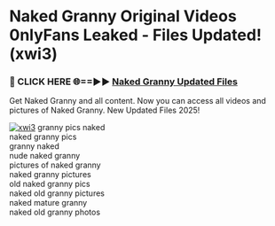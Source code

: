 # Naked Granny Original Videos 0nlyFans Leaked - Files Updated! (xwi3)

<h3>🔴 CLICK HERE 🌐==►► <a href="https://tinyurl.com/yckcrads" rel="nofollow">Naked Granny Updated Files</a></h3>

Get Naked Granny and all content. Now you can access all videos and pictures of Naked Granny. New Updated Files 2025!

[![xwi3](https://i.imgur.com/hpKpOFt.gif)](https://tinyurl.com/yckcrads)
granny pics naked<br>
naked granny pics<br>
granny naked<br>
nude naked granny<br>
pictures of naked granny<br>
naked granny pictures<br>
old naked granny pics<br>
naked old granny pictures<br>
naked mature granny<br>
naked old granny photos